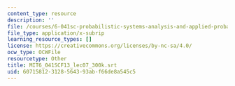 ```yaml
---
content_type: resource
description: ''
file: /courses/6-041sc-probabilistic-systems-analysis-and-applied-probability-fall-2013/607158123128564393abf66de8a545c5_MIT6_041SCF13_lec07_300k.vtt
file_type: application/x-subrip
learning_resource_types: []
license: https://creativecommons.org/licenses/by-nc-sa/4.0/
ocw_type: OCWFile
resourcetype: Other
title: MIT6_041SCF13_lec07_300k.srt
uid: 60715812-3128-5643-93ab-f66de8a545c5
---
```

